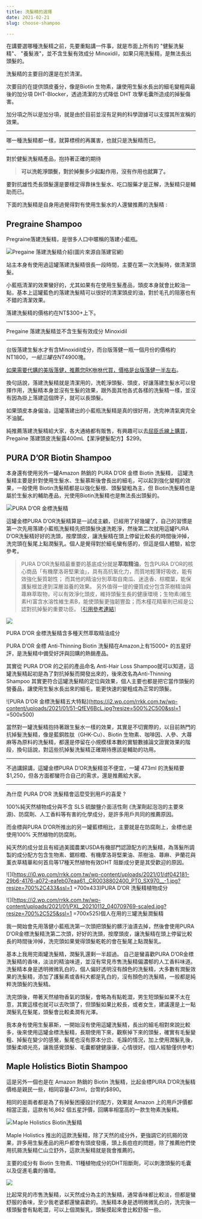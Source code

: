 ```yaml
---
title: 洗髮精的選擇
date: 2021-02-21
slug: choose-shampoo

---
```

在講要選哪種洗髮精之前，先要重點講一件事，就是市面上所有的 "健髮洗髮精"、 "養髮液"，並不含生髮有效成分 Minoxidil，如果只用洗髮精，是無法長出頭髮的。

洗髮精的主要目的還是在於清潔。

次要目的在提供頭皮養分，像是Biotin 生物素，讓使用生髮水長出的細毛變粗與最後的加分項 DHT-Blocker，透過清潔的方式降低 DHT 攻擊毛囊所造成的掉髮傷害。

加分項之所以是加分項，就是由於目前並沒有足夠的科學證據可以支撐其所宣稱的效果。

***

哪一種洗髮精都一樣，就算標榜的再厲害，也就只是洗髮精而已。

***

對於健髮洗髮精產品，抱持著正確的期待  

> **可以洗乾淨頭髮，對於掉髮多少起點作用，沒有作用也就算了。**

要對抗雄性禿長頭髮還是要穩定得靠抹生髮水、吃口服藥才是正解，洗髮精只是輔助而已。

下面的洗髮精是自身用過覺得對有使用生髮水的人還蠻推薦的洗髮精 : 

## Pregraine Shampoo

Pregraine落建洗髮精，是很多人口中暱稱的落建小藍瓶。

![Pregaine 落建洗髮精介紹(圖片來源自落建官網)](/pregrain.jpg "Pregaine 落建洗髮精介紹(圖片來源自落建官網)")

站主本身有使用過這罐落建洗髮精很長一段時間，主要在第一次洗髮時，做清潔頭髮。

小藍瓶清潔的效果蠻好的，尤其如果有在使用生髮產品，頭皮本身就會比較油一點，基本上這罐藍色的落建洗髮精可以很好的清潔頭皮的油，對於毛孔的阻塞也有不錯的清潔效果。

落建洗髮精的價格約在NT$300+上下。

***

Pregaine 落建洗髮精並不含生髮有效成分 Minoxidil

***

台版落建生髮水才有含Minoxidil成分，而台版落健一瓶一個月份的價格約 NT$1800， 一組三罐在NT$4900塊。

[ 如果需要代購的美版落健，推薦您RK咻咻代買，價格是台版落健一半左右](https://rrkk.com.tw/ "RK咻咻代買")。

換句話說，落建洗髮精就是清潔用的，洗乾淨頭髮、頭皮，好讓落建生髮水可以發揮作用，洗髮精本身並沒有生髮的效果，跟外面其他各式各樣的洗髮精一樣，並沒有因為掛上落建這個牌子，就可以長頭髮。

如果頭皮本身偏油，這罐落建出的小藍瓶洗髮精是真的很好用，洗完神清氣爽完全不油膩。

純推薦落建洗髮精給大家，各大通絡都有販售，有興趣可以去[屈臣氏線上購買](https://easymall.co/2mdRn)，Pregaine 落建頭皮洗髮露400mL【潔淨健髮配方】$299。

## PURA D’OR Biotin Shampoo

本身還有使用另外一罐Amazon 熱銷的 PURA D’OR 金標 Biotin 洗髮精， 這罐洗髮精主要是針對使用生髮水、生髮慕斯後會長出的細毛，可以起到強化變粗的效果，一般使用 Biotin洗髮精都是以強化髮根、頭髮變粗為主，但 Biotin洗髮精也是屬於生髮水的輔助產品，光使用Biotin洗髮精也是無法長出頭髮的。

![PURA D’OR 金標洗髮精](/81wl3qu9y8l-_sl1500_.jpg "PURA D’OR 金標洗髮精")

這罐金標PURA D’OR洗髮精算是一試成主顧，已經用了好幾罐了，自己的習慣是第一次先用落建小藍瓶洗髮精先把頭髮快速洗乾淨，然後第二次就用這罐PURA D’OR洗髮精好好的洗頭，按摩頭皮，讓洗髮精在頭上停留比較長的時間後沖掉，洗完頭在髮尾上點潤髮乳。個人是覺得對於細毛蠻有感的，但這是個人體驗，給您參考。

> PURA D’OR洗髮精最重要的基底成分就是**萃取精油**，包含PURA D’OR的核心商品「有機摩洛哥堅果油」，具有高抗氧化力，而質地輕薄好吸收，能有效強化髮質韌性； 而其他的精油分別萃取自南瓜、迷迭香、棕櫚葉，能保護髮根並達到深層滋養的效果。 另外值得一提的優質成分包含茶樹精油與蕁麻萃取物，可以有效淨化頭皮，維持頭髮生長的健康環境；生物素(維生素H)富含水溶性維生素B，能使頭髮更強韌豐盈；而木槿花精華則已經是公認對抗掉髮的重要功臣。 \[[引用參考連結](https://www.buyandship.com.tw/blog/2018/06/15/%E3%80%90pura-dor%E3%80%91%E9%87%91%E6%A8%99%E7%B4%94%E5%A4%A9%E7%84%B6%E6%8A%97%E6%8E%89%E8%AA%BF%E7%90%86%E6%B4%97%E9%AB%AE%E7%B2%BE-%E7%BE%8E%E5%9C%8B%E4%BA%9E%E9%A6%AC%E9%81%9C%E7%B6%B2/)\]

![](https://i2.wp.com/www.buyandship.com.tw/contents/uploads/2018/06/image4-44.png?w=700&ssl=1)

PURA D’OR 金標洗髮精含多種天然萃取精油成分

PURA D’OR 金標 Anti-Thinning Biotin 洗髮精在Amazon上有15000+ 的五星好評，是洗髮精中備受好評與回購的熱銷產品。

其實從 PURA D’OR 的之前的產品命名 Anti-Hair Loss Shampoo就可以知道，這罐洗髮精起初是為了對抗掉髮而開發出來的，後來改名為Anti-Thinning Shampoo 其實更符合這罐洗髮精的定位與效果，個人主要也都是把它當作頭髮的營養品，讓使用生髮水長出來的細毛，能更快速的變粗成為正常的頭髮。

![PURA D’OR 金標洗髮精五大特點](https://i2.wp.com/rrkk.com.tw/wp-content/uploads/2021/01/51-QfEV6BcL.jpg?resize=500%2C500&ssl=1 =500x500)

當然對一罐洗髮精抱持著跟生髮水一樣的效果，其實是不切實際的，以目前熱門的抗掉髮洗髮精，像是藍銅胜肽（GHK-Cu）、Biotin 生物素、咖啡因、人參、大蕁麻等為原料的洗髮精，都還是停留在小規模樣本數的實驗數據論文證實效果的階段，換句話說，對這些抗掉髮洗髮精正確期待應該是輔助的功用。

***

不過講歸講，這罐金標PURA D’OR洗髮精並不便宜，一罐 473ml 的洗髮精要$1,250，但各方面都蠻符合自己的需求，還是推薦給大家。

***

為什麼 PURA D’OR 洗髮精會這麼受到用戶的喜愛 ?

100%純天然植物成分與不含 SLS 硫酸鹽介面活性劑 (洗潔劑起泡泡的主要來源)、防腐劑、人工香料等有害的化學成分，是許多用戶共同的推薦原因。

而金標與PURA D’OR所推出的另一罐藍標相比，主要就是在防腐劑上，金標也是使用100% 天然植物的防腐劑。

純天然的成分並且有經過美國農業USDA有機部門認證配方的洗髮精，為落髮所調製的成分配方包含生物素、鋸棕櫚、有機摩洛哥堅果油、茶樹油、蕁麻、尹蘭花與薰衣草精華和何首烏等17種天然植物有效DHT 阻斷成分更是其受歡迎的原因。

![](https://i0.wp.com/rrkk.com.tw/wp-content/uploads/2021/01/df042181-29b6-4176-a072-eafeb07eaa61._CR0038802400_PT0_SX970__-1.jpg?resize=700%2C433&ssl=1 =700x433)PURA D’OR 洗髮精植物成分

![](https://i2.wp.com/rrkk.com.tw/wp-content/uploads/2021/01/PXL_20210112_040709769-scaled.jpg?resize=700%2C525&ssl=1 =700x525)個人在用的三罐洗髮潤髮精

我一開始會先用落健小藍瓶洗第一次頭把頭髮的髒汙油漬去掉，然後會使用PURA D’OR金標洗髮精洗第二次頭，好好的洗頭，按摩頭皮，讓洗髮精在頭上停留比較長的時間後沖掉，洗完頭如果覺得頭髮乾乾的會在髮尾上點潤髮乳。

基本上我用完兩罐洗髮精，潤髮乳還剩一半超過。 自己是蠻喜歡PURA D’OR金標洗髮精的香味，淡淡的精油味道，並沒有常見市售洗髮精偏濃郁的人工香料味道。洗髮精本身是透明微微乳白的，個人偏好透明沒有顏色的洗髮精，大多數有潤髮效果的洗髮精，添加了護髮素或香料大都是乳白的，沒有顏色的洗髮精，一般都是純粹洗頭髮的洗髮精。

洗完頭後，帶著天然植物香氣的頭髮，會略為有點乾澀，男生短頭髮如果不太在意，其實這樣也就可以去吹頭了，但頭髮如果比較長，或者女生，建議還是上一點潤髮乳在髮尾，頭髮會比較柔潤有光澤。

我本身有使用生髮慕斯，一開始沒有使用這罐洗髮精，長出的細毛相對來說比較多，後來使用這罐金標洗髮精，長期使用下來，觀察掉下來的頭髮，確實有毛髮變粗、掉髮在變少的感覺，髮尾也沒有原本分岔、毛躁的情況，加上使用潤髮乳後，頭髮柔順光亮，讓我感覺頭髮、毛囊都健健康康，心情很好。(個人經驗僅供參考)

## Maple Holistics Biotin Shampoo

這是另外一個也是在 Amazon 熱銷的 Biotin 洗髮精，比起金標PURA D’OR洗髮精價格是親民一些，相同容量473ml，台幣約$890。

相同的是兩者都是為了有掉髮困擾設計的配方，效果就 Amazon 上的用戶評價都相當正面，這款有16,862 個五星評價，回購率相當高的一款生物素洗髮精。

![Ｍaple Holistics Biotin洗髮精](/71-5j-ttd0l-_sl1499_.jpg "Ｍaple Holistics Biotin洗髮精")

Maple Holistics 推出的這款洗髮精，除了天然的成分外，更強調它的抗屑的效果，許多用生髮產品的用戶都會有頭皮發癢，頭上長痘痘的問題，除了推薦他們使用抗屑洗髮精仁山立舒外，這款洗髮精就是我會推薦的。

主要的成分有 Biotin 生物素、11種植物成分的DHT阻斷劑，可以刺激頭髮的毛囊以及促進毛囊的循環。　

![](/612ccyaidpl-_sl1499_.jpg)

比起常見的市售洗髮精，以天然成分為主的洗髮精，通常香味都比較淡，但都是蠻舒服的香味，至少我老婆都還蠻喜歡的。洗髮精本身是透明微微乳白的，洗完後一樣頭髮會有點乾澀，可以上個潤髮乳，頭髮摸起來會比較舒服一些。